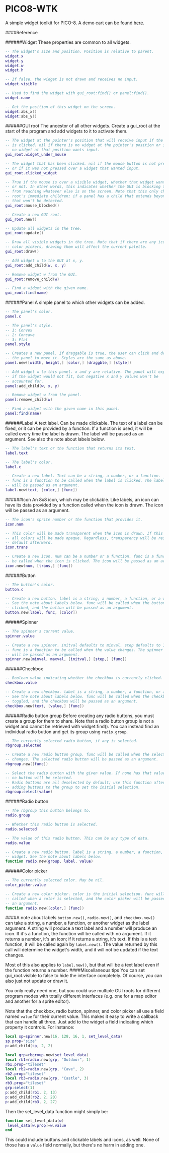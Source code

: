 # PICO8-WTK
A simple widget toolkit for PICO-8. A demo cart can be found [here](http://www.lexaloffle.com/bbs/?tid=28467).

####Reference

######Widget
These properties are common to all widgets.
```lua
-- The widget's size and position. Position is relative to parent.
widget.x
widget.y
widget.w
widget.h

-- If false, the widget is not drawn and receives no input.
widget.visible

-- Used to find the widget with gui_root:find() or panel:find().
widget.name

-- Get the position of this widget on the screen.
widget:abs_x()
widget:abs_y()
```
######GUI root
The ancestor of all other widgets. Create a gui_root at the start of the  program and add widgets to it to activate them.
```lua
-- The widget at the pointer's position that will receive input if the button
-- is clicked. nil if there is no widget at the pointer's position or if
-- no widget at that position wants input.
gui_root.widget_under_mouse

-- The widget that has been clicked. nil if the mouse button is not pressed
-- or if it was not pressed over a widget that wanted input.
gui_root.clicked_widget

-- True if the mouse is over a visible widget, whether that widget wants input
-- or not. In other words, this indicates whether the GUI is blocking the mouse
-- from reaching whatever else is on the screen. Note that this only checks the
-- root's immediate children; if a panel has a child that extends beyond it,
-- that won't be detected.
gui_root:mouse_blocked()

-- Create a new GUI root.
gui_root.new()

-- Update all widgets in the tree.
gui_root:update()

-- Draw all visible widgets in the tree. Note that if there are any icons or
-- color pickers, drawing them will affect the current palette.
gui_root:draw()

-- Add widget w to the GUI at x, y.
gui_root:add_child(w, x, y)

-- Remove widget w from the GUI.
gui_root:remove_child(w)

-- Find a widget with the given name.
gui_root:find(name)
```
######Panel
A simple panel to which other widgets can be added.
```lua
-- The panel's color.
panel.c

-- The panel's style.
-- 1: Convex
-- 2: Concave
-- 3: Flat
panel.style

-- Creates a new panel. If draggable is true, the user can click and drag
-- the panel to move it. Styles are the same as above.
panel.new([width, height,] [color,] [draggble,] [style])

-- Add widget w to this panel. x and y are relative. The panel will expand
-- if the widget would not fit, but negative x and y values won't be
-- accounted for.
panel:add_child(w, x, y)

-- Remove widget w from the panel.
panel:remove_child(w)

-- Find a widget with the given name in this panel.
panel:find(name)
```
######Label
A text label. Can be made clickable.
The text of a label can be fixed, or it can be provided by a function. If a function is used, it will be called every time the label is drawn. The label will be passed as an argument. See also the note about labels below.
```lua
-- The label's text or the function that returns its text.
label.text

-- The label's color.
label.c

-- Create a new label. Text can be a string, a number, or a function.
-- func is a function to be called when the label is clicked. The label
-- will be passed as an argument.
label.new(text, [color,] [func])
```
######Icon
An 8x8 icon, which may be clickable.
Like labels, an icon can have its data provided by a function called when the icon is drawn. The icon will be passed as an argument.
```lua
-- The icon's sprite number or the function that provides it.
icon.num

-- This color will be made transparent when the icon is drawn. If this is nil,
-- all colors will be made opaque. Regardless, transparency will be reset to
-- default afterward.
icon.trans

-- Create a new icon. num can be a number or a function. func is a function to
-- be called when the icon is clicked. The icon will be passed as an argument.
icon.new(num, [trans,] [func])
```
######Button
```lua
-- The button's color.
button.c

-- Create a new button. label is a string, a number, a function, or a widget.
-- See the note about labels below. func will be called when the button is
-- clicked, and the button will be passed as an argument.
button.new(label, func, [color])
```
######Spinner
```lua
-- The spinner's current value.
spinner.value

-- Create a new spinner. initval defaults to minval. step defaults to 1.
-- func is a function to be called when the value changes. The spinner
-- will be passed as an argument.
spinner.new(minval, maxval, [initval,] [step,] [func])
```
######Checkbox
```lua
-- Boolean value indicating whether the checkbox is currently clicked.
checkbox.value

-- Create a new checkbox. label is a string, a number, a function, or a widget.
-- See the note about labels below. func will be called when the checkbox is
-- toggled, and the checkbox will be passed as an argument.
checkbox.new(text, [value,] [func])
```
######Radio button group
Before creating any radio buttons, you must create a group for them to share.
Note that a radio button group is not a widget and cannot be retrieved with widget:find(). You can instead find an individual radio button and get its group using `radio.group`.
```lua
-- The currently selected radio button, if any is selected.
rbgroup.selected

-- Create a new radio button group. func will be called when the selection
-- changes. The selected radio button will be passed as an argument.
rbgroup.new([func])

-- Select the radio button with the given value. If none has that value,
-- no button will be selected.
-- Radio buttons are all deselected by default; use this function after
-- adding buttons to the group to set the initial selection.
rbgroup:select(value)
```
######Radio button
```lua
-- The rbgroup this button belongs to.
radio.group

-- Whether this radio button is selected.
radio.selected

-- The value of this radio button. This can be any type of data.
radio.value

-- Create a new radio button. label is a string, a number, a function, or a
-- widget. See the note about labels below.
function radio.new(group, label, value)
```
######Color picker
```lua
-- The currently selected color. May be nil.
color_picker.value

-- Create a new color picker. color is the initial selection. func will be
-- called when a color is selected, and the color picker will be passed as
-- an argument.
function radio.new([color,] [func])
```
####A note about labels
`button.new()`, `radio.new()`, and `checkbox.new()` can take a string, a number, a function, or another widget as the label argument. A string will produce a text label and a number will produce an icon. If it's a function, the function will be called with no argument. If it returns a number, it's an icon; if it returns a string, it's text. If this is a text function, it will be called again by `label.new()`. The value returned by this call will determine the widget's width, and it will not be updated if the text changes.

Most of this also applies to `label.new()`, but that will be a text label even if the function returns a number.
####Miscellaneous tips
You can set gui_root.visible to false to hide the interface completely. Of course, you can also just not update or draw it.

You only really need one, but you could use multiple GUI roots for different program modes with totally different interfaces (e.g. one for a map editor and another for a sprite editor).

Note that the checkbox, radio button, spinner, and color picker all use a field named `value` for their current value. This makes it easy to write a callback that can handle all three. Just add to the widget a field indicating which property it controls. For instance:
```lua
local sp=spinner.new(16, 128, 16, 1, set_level_data)
sp.prop="size"
p:add_child(sp, 2, 2)

local grp=rbgroup.new(set_level_data)
local rb1=radio.new(grp, "Outdoor", 1)
rb1.prop="tileset"
local rb2=radio.new(grp, "Cave", 2)
rb2.prop="tileset"
local rb3=radio.new(grp, "Castle", 3)
rb3.prop="tileset"
grp:select(1)
p:add_child(rb1, 2, 13)
p:add_child(rb2, 2, 20)
p:add_child(rb3, 2, 27)
```
Then the set_level_data function might simply be:
```lua
function set_level_data(w)
 level_data[w.prop]=w.value
end
```
This could include buttons and clickable labels and icons, as well. None of those has a `value` field normally, but there's no harm in adding one.
